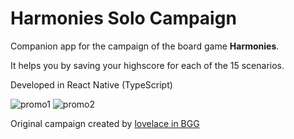 # Harmonies Solo Campaign

Companion app for the campaign of the board game **Harmonies**.

It helps you by saving your highscore for each of the 15 scenarios.

Developed in React Native (TypeScript)

![promo1](https://github.com/miguel-saiph/harmonies-solo-companion/assets/40894891/332024ae-baa1-4074-a7b5-b01c658b16a0) ![promo2](https://github.com/miguel-saiph/harmonies-solo-companion/assets/40894891/77ac759f-0a63-44f0-8ca3-d7e39f66034d)

Original campaign created by [lovelace in BGG](https://boardgamegeek.com/filepage/278347/melodies-solo-scenarios)
